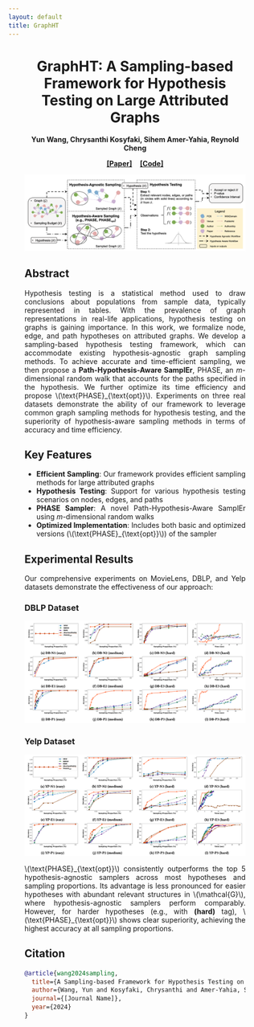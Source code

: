 ```yaml
---
layout: default
title: GraphHT
---
```


<!-- 引入 MathJax -->
<script type="text/javascript" async
  src="https://cdn.jsdelivr.net/npm/mathjax@3/es5/tex-mml-chtml.js">
</script>

<div style="max-width: 1200px; margin: 0 auto; padding: 0 2rem;">

<div style="text-align: center;">
  <h1>GraphHT: A Sampling-based Framework for Hypothesis Testing on Large Attributed Graphs</h1>
  <p><strong>Yun Wang, Chrysanthi Kosyfaki, Sihem Amer-Yahia, Reynold Cheng</strong></p>
  <p><strong><a href="#">[Paper]</a></strong> &nbsp;&nbsp; <strong><a href="https://github.com/Carrieww/GraphHT">[Code]</a></strong></p>
</div>

<p align="center">
  <img src="img/framework.png" alt="Framework Overview" style="max-width: 100%;">
</p>

<h2>Abstract</h2>

<div style="text-align: justify;">
<p>Hypothesis testing is a statistical method used to draw conclusions about populations from sample data, typically represented in tables. With the prevalence of graph representations in real-life applications, hypothesis testing on graphs is gaining importance. In this work, we formalize node, edge, and path hypotheses on attributed graphs. We develop a sampling-based hypothesis testing framework, which can accommodate existing hypothesis-agnostic graph sampling methods. To achieve accurate and time-efficient sampling, we then propose a <strong>Path-Hypothesis-Aware SamplEr</strong>, PHASE, an <em>m</em>-dimensional random walk that accounts for the paths specified in the hypothesis. We further optimize its time efficiency and propose \(\text{PHASE}_{\text{opt}}\). Experiments on three real datasets demonstrate the ability of our framework to leverage common graph sampling methods for hypothesis testing, and the superiority of hypothesis-aware sampling methods in terms of accuracy and time efficiency.</p>
</div>

<h2>Key Features</h2>

<div style="text-align: justify;">
<ul>
  <li><strong>Efficient Sampling</strong>: Our framework provides efficient sampling methods for large attributed graphs</li>
  <li><strong>Hypothesis Testing</strong>: Support for various hypothesis testing scenarios on nodes, edges, and paths</li>
  <li><strong>PHASE Sampler</strong>: A novel Path-Hypothesis-Aware SamplEr using <em>m</em>-dimensional random walks</li>
  <li><strong>Optimized Implementation</strong>: Includes both basic and optimized versions (\(\text{PHASE}_{\text{opt}}\)) of the sampler</li>
</ul>
</div>

<h2>Experimental Results</h2>

<div style="text-align: justify;">
<p>Our comprehensive experiments on MovieLens, DBLP, and Yelp datasets demonstrate the effectiveness of our approach:</p>

<h3>DBLP Dataset</h3>
<p align="center">
  <img src="img/DBLP.png" alt="DBLP Results" style="max-width: 100%;">
</p>

<h3>Yelp Dataset</h3>
<p align="center">
  <img src="img/Yelp.png" alt="Yelp Results" style="max-width: 100%;">
</p>

<p>
\(\text{PHASE}_{\text{opt}}\) consistently outperforms the top 5 hypothesis-agnostic samplers across most hypotheses and sampling proportions. Its advantage is less pronounced for easier hypotheses with abundant relevant structures in \(\mathcal{G}\), where hypothesis-agnostic samplers perform comparably. However, for harder hypotheses (e.g., with <strong>(hard)</strong> tag), \(\text{PHASE}_{\text{opt}}\) shows clear superiority, achieving the highest accuracy at all sampling proportions.
</p>
</div>

<h2>Citation</h2>

```bibtex
@article{wang2024sampling,
  title={A Sampling-based Framework for Hypothesis Testing on Large Attributed Graphs},
  author={Wang, Yun and Kosyfaki, Chrysanthi and Amer-Yahia, Sihem and Cheng, Reynold},
  journal={[Journal Name]},
  year={2024}
}
